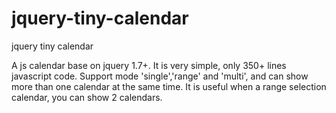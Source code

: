 jquery-tiny-calendar
====================

jquery tiny calendar

A js calendar base on jquery 1.7+.
It is very simple, only 350+ lines javascript code.
Support mode 'single','range' and 'multi',
and can show more than one calendar at the same time.
It is useful when a range selection calendar, you can show 2 calendars.


